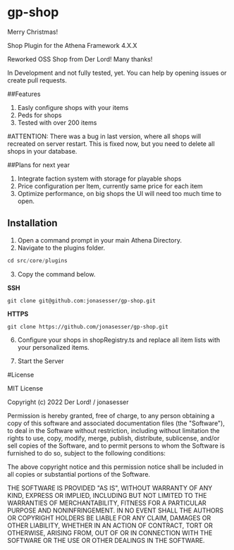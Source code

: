 # gp-shop

Merry Christmas!

Shop Plugin for the Athena Framework 4.X.X

Reworked OSS Shop from Der Lord! Many thanks!

In Development and not fully tested, yet. You can help by opening issues or create pull requests.

##Features

1. Easly configure shops with your items
2. Peds for shops
3. Tested with over 200 items

#ATTENTION: There was a bug in last version, where all shops will recreated on server restart. This is fixed now, but you need to delete all shops in your database.

##Plans for next year

1. Integrate faction system with storage for playable shops
2. Price configuration per Item, currently same price for each item
3. Optimize performance, on big shops the UI will need too much time to open.

## Installation

1. Open a command prompt in your main Athena Directory.
2. Navigate to the plugins folder.

```ts
cd src/core/plugins
```

3. Copy the command below.

**SSH**

```
git clone git@github.com:jonasesser/gp-shop.git
```

**HTTPS**

```
git clone https://github.com/jonasesser/gp-shop.git
```

6. Configure your shops in shopRegistry.ts and replace all item lists with your personalized items.

7. Start the Server

#License

MIT License

Copyright (c) 2022 Der Lord! / jonasesser

Permission is hereby granted, free of charge, to any person obtaining a copy
of this software and associated documentation files (the "Software"), to deal
in the Software without restriction, including without limitation the rights
to use, copy, modify, merge, publish, distribute, sublicense, and/or sell
copies of the Software, and to permit persons to whom the Software is
furnished to do so, subject to the following conditions:

The above copyright notice and this permission notice shall be included in all
copies or substantial portions of the Software.

THE SOFTWARE IS PROVIDED "AS IS", WITHOUT WARRANTY OF ANY KIND, EXPRESS OR
IMPLIED, INCLUDING BUT NOT LIMITED TO THE WARRANTIES OF MERCHANTABILITY,
FITNESS FOR A PARTICULAR PURPOSE AND NONINFRINGEMENT. IN NO EVENT SHALL THE
AUTHORS OR COPYRIGHT HOLDERS BE LIABLE FOR ANY CLAIM, DAMAGES OR OTHER
LIABILITY, WHETHER IN AN ACTION OF CONTRACT, TORT OR OTHERWISE, ARISING FROM,
OUT OF OR IN CONNECTION WITH THE SOFTWARE OR THE USE OR OTHER DEALINGS IN THE
SOFTWARE.
